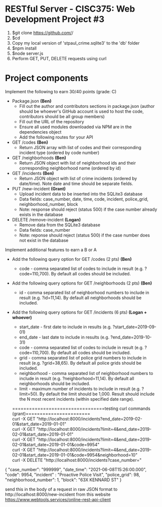 # RESTful Server - CISC375: Web Development Project #3

1. $git clone https://github.com/<user>/<project>
2. $cd <project>
3. Copy my local version of 'stpaul_crime.sqlite3' to the 'db' folder
4. $npm install
5. $node server.js
6. Perform GET, PUT, DELETE requests using curl

# Project components
Implement the following to earn 30/40 points (grade: C)
- Package.json **(Ben)**
    - Fill out the author and contributors sections in package.json (author should be whoever's GitHub account is used to host the code, contributors should be all group members)
    - Fill out the URL of the repository
    - Ensure all used modules downloaded via NPM are in the dependencies object
    - Add the following routes for your API
- GET /codes **(Ben)**
    - Return JSON array with list of codes and their corresponding incident type (ordered by code number)
- GET /neighborhoods **(Ben)**
    - Return JSON object with list of neighborhood ids and their corresponding neighborhood name (ordered by id)
- GET /incidents **(Ben)**
    - Return JSON object with list of crime incidents (ordered by date/time). Note date and time should be separate fields.
- PUT /new-incident **(Grant)**
    - Upload incident data to be inserted into the SQLite3 database
    - Data fields: case_number, date, time, code, incident, police_grid, neighborhood_number, block
    - Note: response should reject (status 500) if the case number already exists in the database
- DELETE /remove-incident **(Logan)**
    - Remove data from the SQLite3 database
    - Data fields: case_number
    - Note: reponse should reject (status 500) if the case number does not exist in the database

Implement additional features to earn a B or A
- Add the following query option for GET /codes (2 pts) **(Ben)**
    - code - comma separated list of codes to include in result (e.g. ?code=110,700). By default all codes should be included.
- Add the following query options for GET /neighborhoods (2 pts) **(Ben)**
    - id - comma separated list of neighborhood numbers to include in result (e.g. ?id=11,14). By default all neighborhoods should be included.
- Add the following query options for GET /incidents (6 pts) **(Logan + whoever)**
    - start_date - first date to include in results (e.g. ?start_date=2019-09-01)
    - end_date - last date to include in results (e.g. ?end_date=2019-10-31)
    - code - comma separated list of codes to include in result (e.g. ?code=110,700). By default all codes should be included.
    - grid - comma separated list of police grid numbers to include in result (e.g. ?grid=38,65). By default all police grids should be included.
    - neighborhood - comma separated list of neighborhood numbers to include in result (e.g. ?neighborhood=11,14). By default all neighborhoods should be included.
    - limit - maximum number of incidents to include in result (e.g. ?limit=50). By default the limit should be 1,000. Result should include the N most recent incidents (within specified date range).

    
    
    =================================testing curl commands (grant)======================= </br>
    curl -X GET "http://localhost:8000/incidents?end_date=2019-02-01&start_date=2019-01-01" </br>
    curl -X GET "http://localhost:8000/incidents?limit=4&end_date=2019-02-01&start_date=2019-01-01" </br>
    curl -X GET "http://localhost:8000/incidents?limit=4&end_date=2019-02-01&start_date=2019-01-01&code=9954" </br>
    curl -X GET "http://localhost:8000/incidents?limit=4&end_date=2019-02-01&start_date=2019-01-01&code=9954&neighborhood=10" </br>
    curl -X DELETE "http://localhost:8000/incidents?case_number=<number>"
    
    
 {
"case_number": "999999",
"date_time": "2021-06-08T15:26:00.000",
"code": 9954,
"incident" : "Proactive Police Visit",
"police_grid": 98,
"neighborhood_number": 1,
"block": "63X KENNARD ST"
}
    
    
send this in the body of a request in raw JSON format to http://localhost:8000/new-incident
from this website https://www.webtools.services/online-rest-api-client
    
